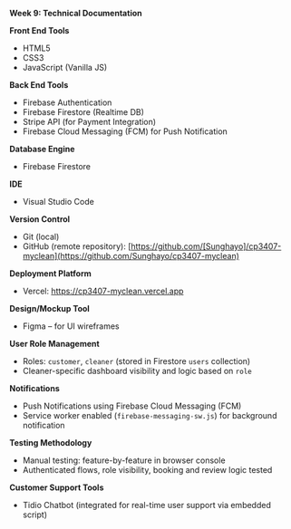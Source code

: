**Week 9: Technical Documentation**

**Front End Tools**  
- HTML5  
- CSS3  
- JavaScript (Vanilla JS)

**Back End Tools**  
- Firebase Authentication  
- Firebase Firestore (Realtime DB)  
- Stripe API (for Payment Integration)  
- Firebase Cloud Messaging (FCM) for Push Notification

**Database Engine**  
- Firebase Firestore

**IDE**  
- Visual Studio Code

**Version Control**  
- Git (local)  
- GitHub (remote repository): [https://github.com/[Sunghayo]/cp3407-myclean](https://github.com/Sunghayo/cp3407-myclean)

**Deployment Platform**  
- Vercel: https://cp3407-myclean.vercel.app

**Design/Mockup Tool**  
- Figma – for UI wireframes 

**User Role Management**  
- Roles: `customer`, `cleaner` (stored in Firestore `users` collection)  
- Cleaner-specific dashboard visibility and logic based on `role`

**Notifications**  
- Push Notifications using Firebase Cloud Messaging (FCM)  
- Service worker enabled (`firebase-messaging-sw.js`) for background notification

**Testing Methodology**  
- Manual testing: feature-by-feature in browser console  
- Authenticated flows, role visibility, booking and review logic tested

**Customer Support Tools**  
- Tidio Chatbot (integrated for real-time user support via embedded script)
